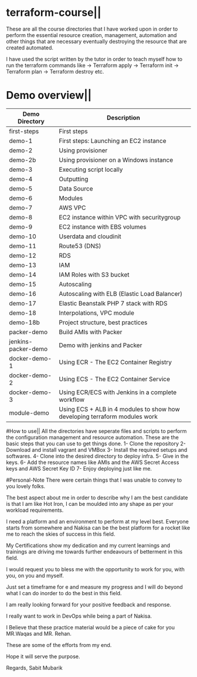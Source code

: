 # terraform-course||
These are all the course directories that I have worked upon in order to perform the essential resource creation, management, automation and other things that are necessary eventually destroying the resource that are created automated.

I have used the script written by the tutor in order to teach myself how to run the terraform commands like 
-> Terraform apply
-> Terraform init
-> Terraform plan
-> Terraform destroy
etc.

# Demo overview||
Demo Directory | Description
------------ | -------------
first-steps | First steps
demo-1 | First steps: Launching an EC2 instance
demo-2 | Using provisioner
demo-2b | Using provisioner on a Windows instance
demo-3 | Executing script locally
demo-4 | Outputting
demo-5 | Data Source
demo-6 | Modules
demo-7 | AWS VPC
demo-8 | EC2 instance within VPC with securitygroup
demo-9 | EC2 instance with EBS volumes
demo-10 | Userdata and cloudinit
demo-11 | Route53 (DNS)
demo-12 | RDS
demo-13 | IAM
demo-14 | IAM Roles with S3 bucket
demo-15 | Autoscaling
demo-16 | Autoscaling with ELB (Elastic Load Balancer)
demo-17 | Elastic Beanstalk PHP 7 stack with RDS
demo-18 | Interpolations, VPC module
demo-18b | Project structure, best practices
packer-demo | Build AMIs with Packer
jenkins-packer-demo | Demo with jenkins and Packer
docker-demo-1 | Using ECR - The EC2 Container Registry
docker-demo-2 | Using ECS - The EC2 Container Service
docker-demo-3 | Using ECR/ECS with Jenkins in a complete workflow
module-demo | Using ECS + ALB in 4 modules to show how developing terraform modules work

#How to use||
All the directories have seperate files and scripts to perform the configuration management and resource automation.
These are the basic steps that you can use to get things done.
1- Clone the repository
2- Download and install vagrant and VMBox
3- Install the required setups and softwares.
4- Clone into the desired directory to deploy infra.
5- Give in the keys.
6- Add the resource names like AMIs and the AWS Secret Access keys and AWS Secret Key ID
7- Enjoy deploying just like me.

#Personal-Note There were certain things that I was unable to convey to you lovely folks.

The best aspect about me in order to describe why I am the best candidate is that I am like Hot Iron, I can be moulded into any shape as per your workload requirements.

I need a platform and an environment to perform at my level best. Everyone starts from somewhere and Nakisa can be the best platform for a rocket like me to reach the skies of success in this field.

My Certifications show my dedication and my current learnings and trainings are driving me towards further endeavours of betterment in this field.

I would request you to bless me with the opportunity to work for you, with you, on you and myself.

Just set a timeframe for e and measure my progress and I will do beyond what I can do inorder to do the best in this field.

I am really looking forward for your positive feedback and response.

I really want to work in DevOps while being a part of Nakisa.

I Believe that these practice material would be a piece of cake for you MR.Waqas and MR. Rehan.

These are some of the efforts from my end.

Hope it will serve the purpose.

Regards,
Sabit Mubarik
